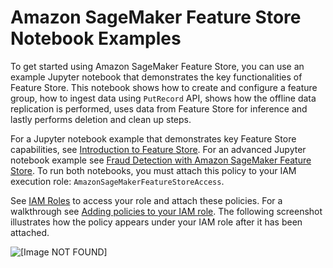 # Amazon SageMaker Feature Store Notebook Examples<a name="feature-store-notebooks"></a>

To get started using Amazon SageMaker Feature Store, you can use an example Jupyter notebook that demonstrates the key functionalities of Feature Store\. This notebook shows how to create and configure a feature group, how to ingest data using `PutRecord` API, shows how the offline data replication is performed, uses data from Feature Store for inference and lastly performs deletion and clean up steps\. 

 For a Jupyter notebook example that demonstrates key Feature Store capabilities, see [Introduction to Feature Store](https://sagemaker-examples.readthedocs.io/en/latest/sagemaker-featurestore/feature_store_introduction.html)\. For an advanced Jupyter notebook example see [Fraud Detection with Amazon SageMaker Feature Store](https://sagemaker-examples.readthedocs.io/en/latest/sagemaker-featurestore/sagemaker_featurestore_fraud_detection_python_sdk.html)\. To run both notebooks, you must attach this policy to your IAM execution role: `AmazonSageMakerFeatureStoreAccess`\.

 See [IAM Roles](https://console.aws.amazon.com/iam/home#/roles) to access your role and attach these policies\. For a walkthrough see [Adding policies to your IAM role](https://docs.aws.amazon.com/sagemaker/latest/dg/feature-store-adding-policies.html)\. The following screenshot illustrates how the policy appears under your IAM role after it has been attached\. 

![\[Image NOT FOUND\]](http://docs.aws.amazon.com/sagemaker/latest/dg/images/feature-store-policy.png)